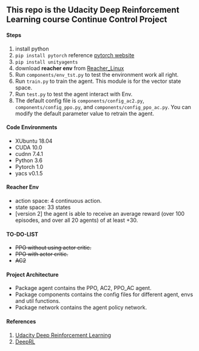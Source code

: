 ## This repo is the Udacity Deep Reinforcement Learning course Continue Control Project

#### Steps
1. install python
2. ```pip install pytorch``` reference [pytorch website](https://pytorch.org/)
3. ```pip install unityagents```
4. download **reacher env** from [Reacher_Linux](https://s3-us-west-1.amazonaws.com/udacity-drlnd/P1/Banana/Banana_Linux.zip)
5. Run ```components/env_tst.py``` to test the environment work all right.
6. Run ```train.py``` to train the agent. This module is for the vector state space.
7. Run ```test.py``` to test the agent interact with Env.
8. The default config file is  ```components/config_ac2.py```, ```components/config_ppo.py```, and ```components/config_ppo_ac.py```. You can modify the default parameter value to retrain the agent.


#### Code Environments
* XUbuntu 18.04
* CUDA 10.0
* cudnn 7.4.1
* Python 3.6
* Pytorch 1.0
* yacs v0.1.5


#### Reacher Env
* action space: 4 continuous action.
* state space: 33 states
* [version 2] the agent is able to receive an average reward (over 100 episodes, and over all 20 agents) of at least +30. 

#### TO-DO-LIST
* ~~PPO without using actor critic.~~
* ~~PPO with actor critic.~~
* ~~AC2~~

#### Project Architecture
* Package agent contains the PPO, AC2, PPO_AC agent.
* Package components contains the config files for different agent, envs and util functions.
* Package network contains the agent policy network.


#### References
1. [Udacity Deep Reinforcement Learning](https://github.com/udacity/deep-reinforcement-learning)
2. [DeepRL](https://github.com/ShangtongZhang/DeepRL)